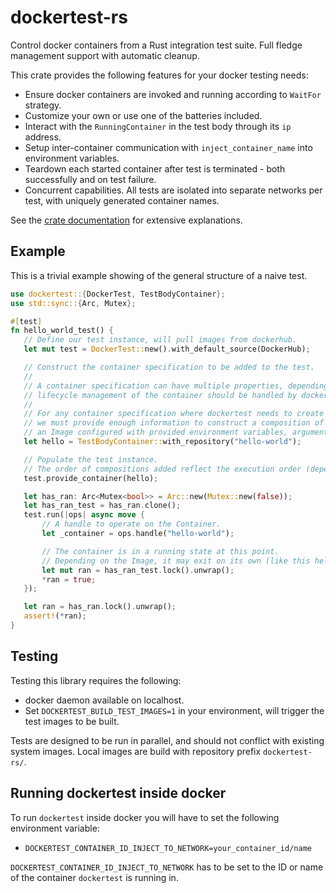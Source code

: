 # dockertest-rs

Control docker containers from a Rust integration test suite. Full fledge management support
with automatic cleanup.

This crate provides the following features for your docker testing needs:

* Ensure docker containers are invoked and running according to `WaitFor` strategy.
 * Customize your own or use one of the batteries included.
* Interact with the `RunningContainer` in the test body through its `ip` address.
* Setup inter-container communication with `inject_container_name` into environment variables.
* Teardown each started container after test is terminated - both successfully and on test failure.
* Concurrent capabilities. All tests are isolated into separate networks per test, with uniquely
generated container names.

See the [crate documentation](https://docs.rs/dockertest) for extensive explanations.

## Example

This is a trivial example showing of the general structure of a naive test.

 ```rust
use dockertest::{DockerTest, TestBodyContainer};
use std::sync::{Arc, Mutex};

#[test]
fn hello_world_test() {
    // Define our test instance, will pull images from dockerhub.
    let mut test = DockerTest::new().with_default_source(DockerHub);

    // Construct the container specification to be added to the test.
    //
    // A container specification can have multiple properties, depending on how the
    // lifecycle management of the container should be handled by dockertest.
    //
    // For any container specification where dockertest needs to create and start the container,
    // we must provide enough information to construct a composition of
    // an Image configured with provided environment variables, arguments, StartPolicy, etc.
    let hello = TestBodyContainer::with_repository("hello-world");

    // Populate the test instance.
    // The order of compositions added reflect the execution order (depending on StartPolicy).
    test.provide_container(hello);

    let has_ran: Arc<Mutex<bool>> = Arc::new(Mutex::new(false));
    let has_ran_test = has_ran.clone();
    test.run(|ops| async move {
        // A handle to operate on the Container.
        let _container = ops.handle("hello-world");

        // The container is in a running state at this point.
        // Depending on the Image, it may exit on its own (like this hello-world image)
        let mut ran = has_ran_test.lock().unwrap();
        *ran = true;
    });

    let ran = has_ran.lock().unwrap();
    assert!(*ran);
}
```

## Testing

Testing this library requires the following:
* docker daemon available on localhost.
* Set `DOCKERTEST_BUILD_TEST_IMAGES=1` in your environment, will trigger the test images to be built.

Tests are designed to be run in parallel, and should not conflict with existing system images.
Local images are build with repository prefix `dockertest-rs/`.

## Running dockertest inside docker
To run `dockertest` inside docker you will have to set the following environment variable:
- `DOCKERTEST_CONTAINER_ID_INJECT_TO_NETWORK=your_container_id/name`

`DOCKERTEST_CONTAINER_ID_INJECT_TO_NETWORK` has to be set to the ID or name of the container `dockertest` is running in.
